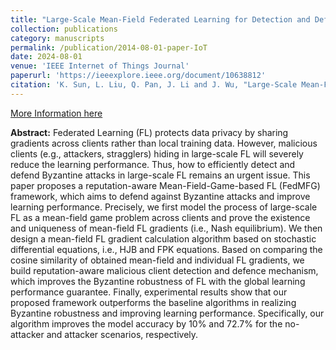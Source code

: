 ```yaml
---
title: "Large-Scale Mean-Field Federated Learning for Detection and Defense against Byzantine Attacks in IoT"
collection: publications
category: manuscripts
permalink: /publication/2014-08-01-paper-IoT
date: 2024-08-01
venue: 'IEEE Internet of Things Journal'
paperurl: 'https://ieeexplore.ieee.org/document/10638812'
citation: 'K. Sun, L. Liu, Q. Pan, J. Li and J. Wu, "Large-Scale Mean-Field Federated Learning for Detection and Defense: A Byzantine Robustness Approach in IoT," in IEEE Internet of Things Journal, doi: 10.1109/JIOT.2024.3409610.'
---
```


[More Information here](https://ieeexplore.ieee.org/document/10638812)

**Abstract:** Federated Learning (FL) protects data privacy by sharing gradients across clients rather than local training data. However, malicious clients (e.g., attackers, stragglers) hiding in large-scale FL will severely reduce the learning performance. Thus, how to efficiently detect and defend Byzantine attacks in large-scale FL remains an urgent issue. This paper proposes a reputation-aware Mean-Field-Game-based FL (FedMFG) framework, which aims to defend against Byzantine attacks and improve learning performance. Precisely, we first model the process of large-scale FL as a mean-field game problem across clients and prove the existence and uniqueness of mean-field FL gradients (i.e., Nash equilibrium). We then design a mean-field FL gradient calculation algorithm based on stochastic differential equations, i.e., HJB and FPK equations. Based on comparing the cosine similarity of obtained mean-field and individual FL gradients, we build reputation-aware malicious client detection and defence mechanism, which improves the Byzantine robustness of FL with the global learning performance guarantee. Finally, experimental results show that our proposed framework outperforms the baseline algorithms in realizing Byzantine robustness and improving learning performance. Specifically, our algorithm improves the model accuracy by 10% and 72.7% for the no-attacker and attacker scenarios, respectively.

